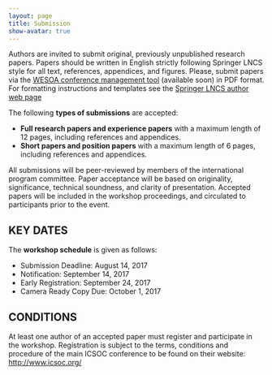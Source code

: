```yaml
---
layout: page
title: Submission
show-avatar: true
---
```


Authors are invited to submit original, previously unpublished research papers. Papers should be written in English strictly following Springer LNCS style for all text, references, appendices, and figures. Please, submit papers via the [WESOA conference management tool](https://www.conftool.com/wesoa2016/) (available soon) in PDF format. For formatting instructions and templates see the [Springer LNCS author web page](http://www.springer.de/comp/lncs/authors.html)

The following **types of submissions** are accepted:

- **Full research papers and experience papers** with a maximum length of 12
pages, including references and appendices.
- **Short papers and position papers** with a maximum length of 6 pages,
including references and appendices.

All submissions will be peer-reviewed by members of the international program committee. Paper acceptance will be based on originality, significance, technical soundness, and clarity of presentation. Accepted papers will be included in the workshop proceedings, and circulated to participants prior to the event.

## KEY DATES

The **workshop schedule** is given as follows:

- Submission Deadline: August 14, 2017
- Notification: September 14, 2017
- Early Registration: September 24, 2017
- Camera Ready Copy Due: October 1, 2017

## CONDITIONS

At least one author of an accepted paper must register and participate in the workshop. Registration is subject to the terms, conditions and procedure of the main ICSOC conference to be found on their website: http://www.icsoc.org/
